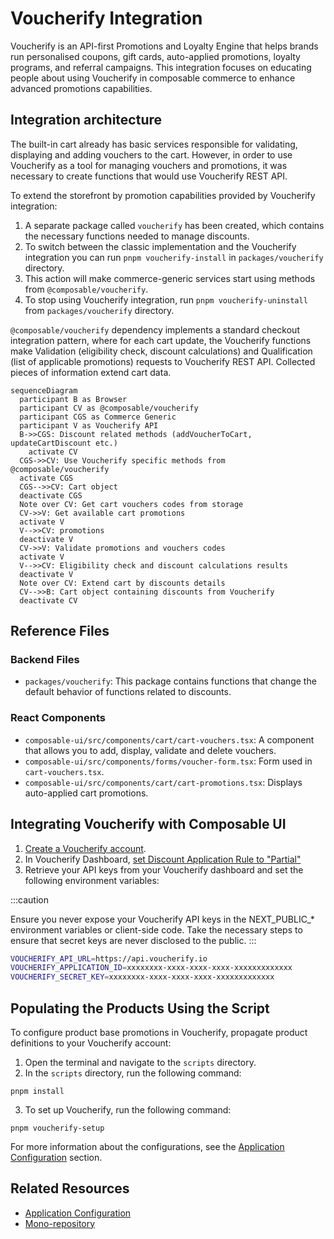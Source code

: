 
# Voucherify Integration

Voucherify is an API-first Promotions and Loyalty Engine that helps brands run personalised coupons, gift cards, auto-applied promotions, loyalty programs, and referral campaigns. This integration focuses on educating people about using Voucherify in composable commerce to enhance advanced promotions capabilities.

## Integration architecture

The built-in cart already has basic services responsible for validating, displaying and adding vouchers to the cart.
However, in order to use Voucherify as a tool for managing vouchers and promotions, it was necessary to create functions that would use Voucherify REST API.

To extend the storefront by promotion capabilities provided  by Voucherify integration:
1. A separate package called `voucherify` has been created, which contains the necessary functions needed to manage discounts.
2. To switch between the classic implementation and the Voucherify integration you can run `pnpm voucherify-install` in `packages/voucherify` directory.
3. This action will make commerce-generic services start using methods from `@composable/voucherify`.
4. To stop using Voucherify integration, run `pnpm voucherify-uninstall` from `packages/voucherify` directory.

`@composable/voucherify` dependency implements a standard checkout integration pattern, where for each cart update, the Voucherify functions make Validation (eligibility check, discount calculations) and Qualification (list of applicable promotions) requests to Voucherify REST API. Collected pieces of information extend cart data.

```mermaid
sequenceDiagram
  participant B as Browser
  participant CV as @composable/voucherify
  participant CGS as Commerce Generic
  participant V as Voucherify API
  B->>CGS: Discount related methods (addVoucherToCart, updateCartDiscount etc.)
    activate CV
  CGS->>CV: Use Voucherify specific methods from @composable/voucherify
  activate CGS
  CGS-->>CV: Cart object
  deactivate CGS
  Note over CV: Get cart vouchers codes from storage
  CV->>V: Get available cart promotions
  activate V
  V-->>CV: promotions
  deactivate V
  CV->>V: Validate promotions and vouchers codes
  activate V
  V-->>CV: Eligibility check and discount calculations results
  deactivate V
  Note over CV: Extend cart by discounts details
  CV-->>B: Cart object containing discounts from Voucherify
  deactivate CV
```

## Reference Files

### Backend Files

- `packages/voucherify`: This package contains functions that change the default behavior of functions related to discounts.

### React Components

- `composable-ui/src/components/cart/cart-vouchers.tsx`: A component that allows you to add, display, validate and delete vouchers.
- `composable-ui/src/components/forms/voucher-form.tsx`: Form used in `cart-vouchers.tsx`.
- `composable-ui/src/components/cart/cart-promotions.tsx`: Displays auto-applied cart promotions.

## Integrating Voucherify with Composable UI

1. [Create a Voucherify account](https://app.voucherify.io/#/signup).
2. In Voucherify Dashboard, [set Discount Application Rule to "Partial"](https://support.voucherify.io/article/604-stacking-rules#application-rules)
3. Retrieve your API keys from your Voucherify dashboard and set the following environment variables:

:::caution

Ensure you never expose your Voucherify API keys in the NEXT_PUBLIC_* environment variables or client-side code. Take the necessary steps to ensure that secret keys are never disclosed to the public.
:::

```bash
VOUCHERIFY_API_URL=https://api.voucherify.io
VOUCHERIFY_APPLICATION_ID=xxxxxxxx-xxxx-xxxx-xxxx-xxxxxxxxxxxxx
VOUCHERIFY_SECRET_KEY=xxxxxxxx-xxxx-xxxx-xxxx-xxxxxxxxxxxxx
```

## Populating the Products Using the Script

To configure product base promotions in Voucherify, propagate product definitions to your Voucherify account:

1. Open the terminal and navigate to the `scripts` directory.
2. In the `scripts` directory, run the following command:
  ```
  pnpm install
  ```
3. To set up Voucherify, run the following command:
  ```
  pnpm voucherify-setup
  ```

For more information about the configurations, see the [Application Configuration](essentials/configuration.md) section.

## Related Resources

- [Application Configuration](essentials/configuration.md)
- [Mono-repository](essentials/monorepo.md)